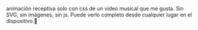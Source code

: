 animación receptiva solo con css de un video musical que me gusta. Sin SVG, sin imágenes, sin js. Puede verlo completo desde cualquier lugar en el dispositivo.🎼
